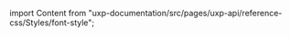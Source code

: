 
import Content from "uxp-documentation/src/pages/uxp-api/reference-css/Styles/font-style";

<Content query="product=photoshop"/>
